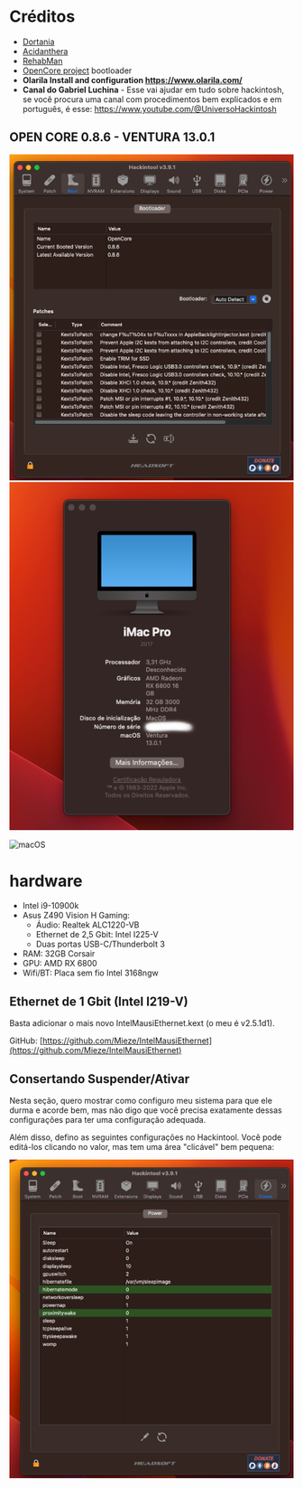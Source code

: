 # Créditos



* [Dortania](https://github.com/dortania)
* [Acidanthera](https://github.com/acidanthera)
* [RehabMan](https://github.com/RehabMan)
* [OpenCore project](https://github.com/OpenCorePkg) bootloader
* **Olarila  Install and configuration  https://www.olarila.com/**
* **Canal do Gabriel Luchina** - Esse vai ajudar em tudo sobre hackintosh, se você procura uma canal com procedimentos bem explicados e em português, é esse:  https://www.youtube.com/@UniversoHackintosh


## OPEN CORE 0.8.6  - VENTURA 13.0.1

![1668567155950](image/README/1668567155950.png)![1668567166328](image/README/1668567166328.png)

![macOS](https://img.shields.io/badge/mac%20os-000000?style=for-the-badge&logo=macos&logoColor=F0F0F0)
# hardware

* Intel i9-10900k
* Asus Z490 Vision H Gaming:
  * Áudio: Realtek ALC1220-VB
  * Ethernet de 2,5 Gbit: Intel I225-V
  * Duas portas USB-C/Thunderbolt 3
* RAM: 32GB Corsair
* GPU: AMD RX 6800
* Wifi/BT: Placa sem fio Intel 3168ngw

## Ethernet de 1 Gbit (Intel I219-V)

Basta adicionar o mais novo IntelMausiEthernet.kext (o meu é v2.5.1d1).

GitHub: [https://github.com/Mieze/IntelMausiEthernet](https://github.com/Mieze/IntelMausiEthernet)


## Consertando Suspender/Ativar

Nesta seção, quero mostrar como configuro meu sistema para que ele durma e acorde bem, mas não digo que você precisa exatamente dessas configurações para ter uma configuração adequada.

Além disso, defino as seguintes configurações no Hackintool. Você pode editá-los clicando no valor, mas tem uma área "clicável" bem pequena:

![1668566778019](image/README/1668566778019.png)
